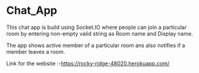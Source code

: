 # Chat_App
This chat app is build using Socket.IO where people can join a particular room by entering non-empty valid string as Room name and Display name.

The app shows active member of a particular room ans also notifies if a member leaves a room.

Link for the website :-https://rocky-ridge-48020.herokuapp.com/
